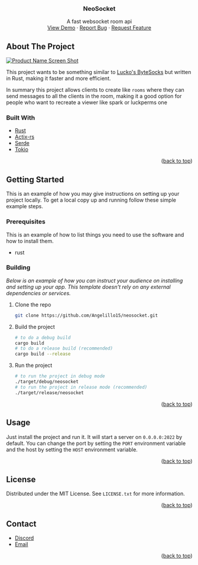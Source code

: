 <br />
<div align="center" id="readme-top">
<h3 align="center">NeoSocket</h3>

  <p align="center">
    A fast websocket room api
    <br />
    <a href="https://neosocket.angelillo15.es">View Demo</a>
    ·
    <a href="https://github.com/Angelillo15/neosocket/issues/new?labels=bug&template=bug-report.md">Report Bug</a>
    ·
    <a href="https://github.com/Angelillo15/neosocket/issues/new?labels=enhancement&template=feature-request.md">Request Feature</a>
  </p>
</div>

## About The Project

[![Product Name Screen Shot](https://i.imgur.com/TwxTl6j.gif)](https://example.com)

This project wants to be something similar to [Lucko's ByteSocks](https://github.com/lucko/bytesocks) but written in 
Rust, making it faster and more efficient.

In summary this project allows clients to create like `rooms` where they can send messages to all the clients in the room, making it a good option for people who want to recreate a viewer like spark or luckperms one 
### Built With

* [Rust](https://www.rust-lang.org/)
* [Actix-rs](https://actix.rs/)
* [Serde](https://serde.rs/)
* [Tokio](https://tokio.rs/)

<p align="right">(<a href="#readme-top">back to top</a>)</p>

<!-- GETTING STARTED -->

## Getting Started

This is an example of how you may give instructions on setting up your project locally.
To get a local copy up and running follow these simple example steps.

### Prerequisites

This is an example of how to list things you need to use the software and how to install them.

* rust

### Building

_Below is an example of how you can instruct your audience on installing and setting up your app. This template doesn't
rely on any external dependencies or services._

1. Clone the repo
   ```sh
   git clone https://github.com/Angelillo15/neosocket.git
   ```
2. Build the project
   ```sh
   # to do a debug build
   cargo build
   # to do a release build (recommended)
   cargo build --release
   ```
3. Run the project
   ```sh
   # to run the project in debug mode
   ./target/debug/neosocket
   # to run the project in release mode (recommended)
   ./target/release/neosocket
   ```

<p align="right">(<a href="#readme-top">back to top</a>)</p>

## Usage

Just install the project and run it. It will start a server on `0.0.0.0:2022` by default. You can change the port by
setting the `PORT` environment variable and the host by setting the `HOST` environment variable.
<!-- ROADMAP -->

<p align="right">(<a href="#readme-top">back to top</a>)</p>
<!-- LICENSE -->

## License

Distributed under the MIT License. See `LICENSE.txt` for more information.

<p align="right">(<a href="#readme-top">back to top</a>)</p>

## Contact
* [Discord](https://discord.nookure.com)
* [Email](mailto:contact@angelillo15.es)

<p align="right">(<a href="#readme-top">back to top</a>)</p>